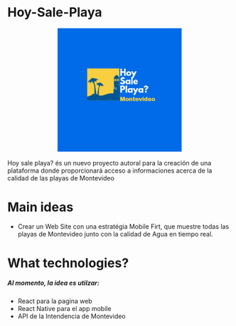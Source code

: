 # Hoy-Sale-Playa
<p align="center">
   <img src="./hoysaleplayaLogo.png" alt="Logo" width="280"/>
</p>



Hoy sale playa? és un nuevo proyecto autoral para la creación de una plataforma donde proporcionará acceso a informaciones acerca de la calidad de las playas de Montevideo



# Main ideas

- Crear un Web Site con una estratégia Mobile Firt, que muestre todas las playas de Montevideo junto con la calidad de Agua en tiempo real.



# What technologies?

##### Al momento, la idea es utilzar:
- React para la pagina web
- React Native para el app mobile
- API de la Intendencia de Montevideo
